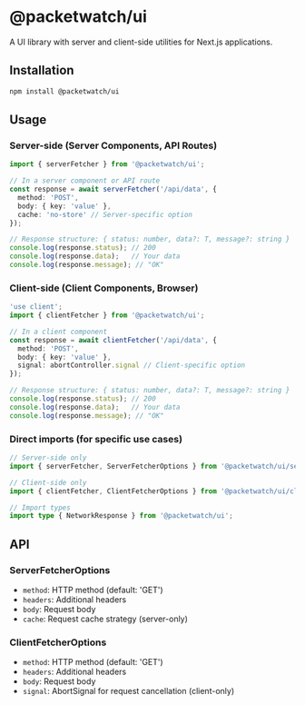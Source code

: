 # @packetwatch/ui

A UI library with server and client-side utilities for Next.js applications.

## Installation

```bash
npm install @packetwatch/ui
```

## Usage

### Server-side (Server Components, API Routes)

```typescript
import { serverFetcher } from '@packetwatch/ui';

// In a server component or API route
const response = await serverFetcher('/api/data', {
  method: 'POST',
  body: { key: 'value' },
  cache: 'no-store' // Server-specific option
});

// Response structure: { status: number, data?: T, message?: string }
console.log(response.status); // 200
console.log(response.data);   // Your data
console.log(response.message); // "OK"
```

### Client-side (Client Components, Browser)

```typescript
'use client';
import { clientFetcher } from '@packetwatch/ui';

// In a client component
const response = await clientFetcher('/api/data', {
  method: 'POST',
  body: { key: 'value' },
  signal: abortController.signal // Client-specific option
});

// Response structure: { status: number, data?: T, message?: string }
console.log(response.status); // 200
console.log(response.data);   // Your data
console.log(response.message); // "OK"
```

### Direct imports (for specific use cases)

```typescript
// Server-side only
import { serverFetcher, ServerFetcherOptions } from '@packetwatch/ui/server';

// Client-side only  
import { clientFetcher, ClientFetcherOptions } from '@packetwatch/ui/client';

// Import types
import type { NetworkResponse } from '@packetwatch/ui';
```

## API

### ServerFetcherOptions

- `method`: HTTP method (default: 'GET')
- `headers`: Additional headers
- `body`: Request body
- `cache`: Request cache strategy (server-only)

### ClientFetcherOptions

- `method`: HTTP method (default: 'GET')
- `headers`: Additional headers
- `body`: Request body
- `signal`: AbortSignal for request cancellation (client-only)

